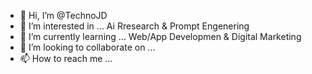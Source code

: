 - 👋 Hi, I’m @TechnoJD
- 👀 I’m interested in ... Ai Rresearch & Prompt Engenering
- 🌱 I’m currently learning ... Web/App Developmen & Digital Marketing 
- 💞️ I’m looking to collaborate on ... 
- 📫 How to reach me ...

<!---
TechnoJD/TechnoJD is a ✨ special ✨ repository because its `README.md` (this file) appears on your GitHub profile.
You can click the Preview link to take a look at your changes.
--->

